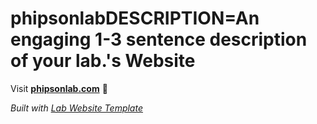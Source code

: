 
# phipsonlabDESCRIPTION=An engaging 1-3 sentence description of your lab.'s Website

Visit **[phipsonlab.com](http://phipsonlab.com)** 🚀

_Built with [Lab Website Template](https://greene-lab.gitbook.io/lab-website-template-docs)_
